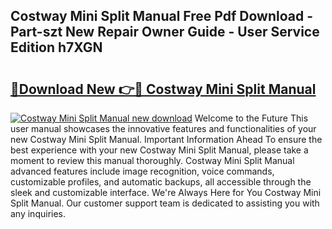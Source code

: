 ## Costway Mini Split Manual Free Pdf Download - Part-szt New Repair Owner Guide - User Service Edition h7XGN

# <h2><a href="http://bc27512.oget.top/?id=Costway+Mini+Split+Manual">🔗Download New 👉🔴 Costway Mini Split Manual</a></h2>

[![Costway Mini Split Manual new download](https://i.imgur.com/5g1atiW.png)](http://bc27512.oget.top/?id=Costway+Mini+Split+Manual)
Welcome to the Future This user manual showcases the innovative features and functionalities of your new Costway Mini Split Manual. Important Information Ahead To ensure the best experience with your new Costway Mini Split Manual, please take a moment to review this manual thoroughly. Costway Mini Split Manual advanced features include image recognition, voice commands, customizable profiles, and automatic backups, all accessible through the sleek and customizable interface. We're Always Here for You Costway Mini Split Manual. Our customer support team is dedicated to assisting you with any inquiries.
